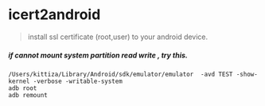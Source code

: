 # icert2android
> install ssl certificate (root,user) to your android device.

##### if cannot mount system partition read write , try this.
    /Users/kittiza/Library/Android/sdk/emulator/emulator  -avd TEST -show-kernel -verbose -writable-system
    adb root
    adb remount
